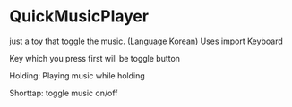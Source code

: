 # QuickMusicPlayer
just a toy that toggle the music. (Language Korean)
Uses import Keyboard

Key which you press first will be toggle button

Holding: Playing music while holding

Shorttap: toggle music on/off
